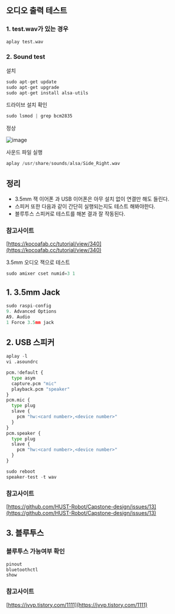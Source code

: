 ## 오디오 출력 테스트

### 1. test.wav가 있는 경우

```python
aplay test.wav
```

### 2. Sound test

설치

```python
sudo apt-get update
sudo apt-get upgrade
sudo apt-get install alsa-utils
```

드라이브 설치 확인

```python
sudo lsmod | grep bcm2835
```

정상

![image](https://user-images.githubusercontent.com/99601412/184351235-d93d89d1-eb94-44da-80c2-d06736c13544.png)

사운드 파일 실행

```python
aplay /usr/share/sounds/alsa/Side_Right.wav
```

## 정리

- 3.5mm 잭 이어폰 과 USB 이어폰은 아무 설치 없이 연결만 해도 들린다.
- 스피커 또한 다음과 같이 간단히 실행되는지도 테스트 해봐야한다.
- 블루투스 스피커로 테스트를 해본 결과 잘 작동된다.

### 참고사이트

[https://kocoafab.cc/tutorial/view/340](https://kocoafab.cc/tutorial/view/340)

3.5mm 오디오 잭으로 테스트

```python
sudo amixer cset numid=3 1
```

## 1. 3.5mm Jack

```python
sudo raspi-config
9. Advanced Options
A9. Audio
1 Force 3.5mm jack
```

## 2. USB 스피커

```python
aplay -l
vi .asoundrc
```

```python
pcm.!default {
  type asym
  capture.pcm "mic"
  playback.pcm "speaker"
}
pcm.mic {
  type plug
  slave {
    pcm "hw:<card number>,<device number>"
  }
}
pcm.speaker {
  type plug
  slave {
    pcm "hw:<card number>,<device number>"
  }
}
```

```python
sudo reboot
speaker-test -t wav
```

### 참고사이트

[https://github.com/HUST-Robot/Capstone-design/issues/13](https://github.com/HUST-Robot/Capstone-design/issues/13)

## 3. 블루투스

### 블루투스 가능여부 확인

```python
pinout
bluetoothctl
show
```

### 참고사이트

[https://jvvp.tistory.com/1111](https://jvvp.tistory.com/1111)

